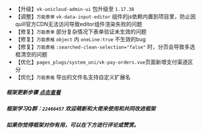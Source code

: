 * 【升级】`vk-unicloud-admin-ui` 包升级至 `1.17.38`
* 【调整】`万能表单` `vk-data-input-editor` 组件的js依赖内置到项目里，防止因quill官方CDN无法访问导致editor组件渲染失败的问题
* 【修复】`万能表单` 部分复杂情况下表单验证未生效的问题 
* 【修复】`万能表格` `object` 内 `oneLine:true` 不生效的bug
* 【修复】`万能表格` `:searched-clean-selection="false"` 时，分页会导致多选框清空的问题
* 【优化】`pages_plugs/system_uni/vk-pay-orders.vue`页面新增支付渠道区分
* 【优化】`万能表格` 导出的文件名支持自定义扩展名

##### 框架更新步骤 [点击查看](https://vkdoc.fsq.pub/admin/1/update.html)
##### 框架学习Q群：`22466457` 欢迎萌新和大佬来使用和共同改进框架
##### 如果你觉得框架对你有用，可以在下方进行评论或赞赏。
